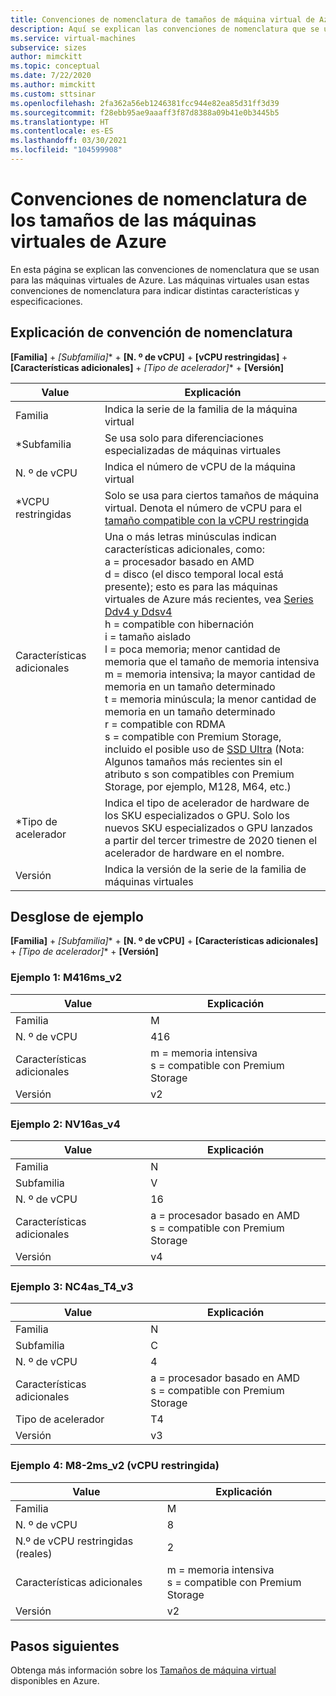 ```yaml
---
title: Convenciones de nomenclatura de tamaños de máquina virtual de Azure
description: Aquí se explican las convenciones de nomenclatura que se usan para los tamaños de las máquinas virtuales de Azure
ms.service: virtual-machines
subservice: sizes
author: mimckitt
ms.topic: conceptual
ms.date: 7/22/2020
ms.author: mimckitt
ms.custom: sttsinar
ms.openlocfilehash: 2fa362a56eb1246381fcc944e82ea85d31ff3d39
ms.sourcegitcommit: f28ebb95ae9aaaff3f87d8388a09b41e0b3445b5
ms.translationtype: HT
ms.contentlocale: es-ES
ms.lasthandoff: 03/30/2021
ms.locfileid: "104599908"
---
```

# <a name="azure-virtual-machine-sizes-naming-conventions"></a>Convenciones de nomenclatura de los tamaños de las máquinas virtuales de Azure

En esta página se explican las convenciones de nomenclatura que se usan para las máquinas virtuales de Azure. Las máquinas virtuales usan estas convenciones de nomenclatura para indicar distintas características y especificaciones.

## <a name="naming-convention-explanation"></a>Explicación de convención de nomenclatura

**[Familia]**  +  **[Subfamilia*]**  +  **[N. º de vCPU]**  +  **[vCPU restringidas]**  +  **[Características adicionales]**  +  **[Tipo de acelerador*]**  +  **[Versión]**

|Value | Explicación|
|---|---|
| Familia | Indica la serie de la familia de la máquina virtual| 
| *Subfamilia | Se usa solo para diferenciaciones especializadas de máquinas virtuales|
| N. º de vCPU| Indica el número de vCPU de la máquina virtual |
| *VCPU restringidas| Solo se usa para ciertos tamaños de máquina virtual. Denota el número de vCPU para el [tamaño compatible con la vCPU restringida](./constrained-vcpu.md) |
| Características adicionales | Una o más letras minúsculas indican características adicionales, como: <br> a = procesador basado en AMD <br> d = disco (el disco temporal local está presente); esto es para las máquinas virtuales de Azure más recientes, vea [Series Ddv4 y Ddsv4](./ddv4-ddsv4-series.md) <br> h = compatible con hibernación <br> i = tamaño aislado <br> l = poca memoria; menor cantidad de memoria que el tamaño de memoria intensiva <br> m = memoria intensiva; la mayor cantidad de memoria en un tamaño determinado <br> t = memoria minúscula; la menor cantidad de memoria en un tamaño determinado <br> r = compatible con RDMA <br> s = compatible con Premium Storage, incluido el posible uso de [SSD Ultra](./disks-types.md#ultra-disk) (Nota: Algunos tamaños más recientes sin el atributo s son compatibles con Premium Storage, por ejemplo, M128, M64, etc.)<br> |
| *Tipo de acelerador | Indica el tipo de acelerador de hardware de los SKU especializados o GPU. Solo los nuevos SKU especializados o GPU lanzados a partir del tercer trimestre de 2020 tienen el acelerador de hardware en el nombre. |
| Versión | Indica la versión de la serie de la familia de máquinas virtuales |

## <a name="example-breakdown"></a>Desglose de ejemplo

**[Familia]**  +  **[Subfamilia*]**  +  **[N. º de vCPU]**  +  **[Características adicionales]**  +  **[Tipo de acelerador*]**  +  **[Versión]**

### <a name="example-1-m416ms_v2"></a>Ejemplo 1: M416ms_v2

|Value | Explicación|
|---|---|
| Familia | M | 
| N. º de vCPU | 416 |
| Características adicionales | m = memoria intensiva <br> s = compatible con Premium Storage |
| Versión | v2 |

### <a name="example-2-nv16as_v4"></a>Ejemplo 2: NV16as_v4

|Value | Explicación|
|---|---|
| Familia | N | 
| Subfamilia | V |
| N. º de vCPU | 16 |
| Características adicionales | a = procesador basado en AMD <br> s = compatible con Premium Storage |
| Versión | v4 |

### <a name="example-3-nc4as_t4_v3"></a>Ejemplo 3: NC4as_T4_v3

|Value | Explicación|
|---|---|
| Familia | N | 
| Subfamilia | C |
| N. º de vCPU | 4 |
| Características adicionales | a = procesador basado en AMD <br> s = compatible con Premium Storage |
| Tipo de acelerador | T4 |
| Versión | v3 |

### <a name="example-4-m8-2ms_v2-constrained-vcpu"></a>Ejemplo 4: M8-2ms_v2 (vCPU restringida)

|Value | Explicación|
|---|---|
| Familia | M | 
| N. º de vCPU | 8 |
| N.º de vCPU restringidas (reales) | 2 |
| Características adicionales | m = memoria intensiva <br> s = compatible con Premium Storage |
| Versión | v2 |

## <a name="next-steps"></a>Pasos siguientes

Obtenga más información sobre los [Tamaños de máquina virtual](./sizes.md) disponibles en Azure.